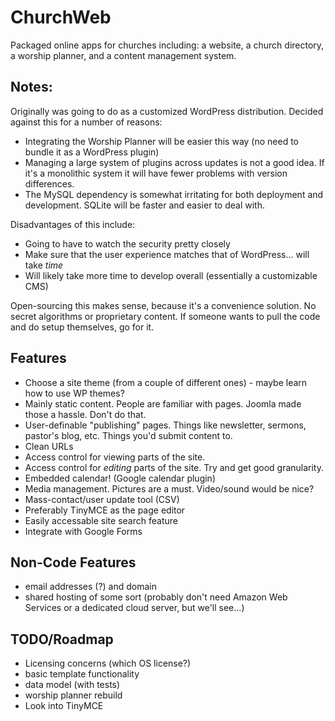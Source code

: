 ChurchWeb
====

Packaged online apps for churches including: a website, a church directory, a worship planner, and a content management system.

Notes:
----

Originally was going to do as a customized WordPress distribution. Decided against this for a number of reasons:

* Integrating the Worship Planner will be easier this way (no need to bundle it as a WordPress plugin)
* Managing a large system of plugins across updates is not a good idea. If it's a monolithic system it will have fewer problems with version differences.
* The MySQL dependency is somewhat irritating for both deployment and development. SQLite will be faster and easier to deal with.

Disadvantages of this include:

* Going to have to watch the security pretty closely
* Make sure that the user experience matches that of WordPress... will take *time*
* Will likely take more time to develop overall (essentially a customizable CMS)

Open-sourcing this makes sense, because it's a convenience solution. No secret algorithms or proprietary content. If someone wants to pull the code and do setup themselves, go for it.

Features
----

* Choose a site theme (from a couple of different ones) - maybe learn how to use WP themes?
* Mainly static content. People are familiar with pages. Joomla made those a hassle. Don't do that.
* User-definable "publishing" pages. Things like newsletter, sermons, pastor's blog, etc. Things you'd submit content to.
* Clean URLs
* Access control for viewing parts of the site.
* Access control for *editing* parts of the site. Try and get good granularity.
* Embedded calendar! (Google calendar plugin)
* Media management. Pictures are a must. Video/sound would be nice? 
* Mass-contact/user update tool (CSV)
* Preferably TinyMCE as the page editor
* Easily accessable site search feature
* Integrate with Google Forms

Non-Code Features
----

* email addresses (?) and domain
* shared hosting of some sort (probably don't need Amazon Web Services or a dedicated cloud server, but we'll see...)

TODO/Roadmap
----

* Licensing concerns (which OS license?)
* basic template functionality
* data model (with tests)
* worship planner rebuild
* Look into TinyMCE
